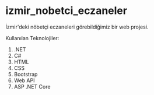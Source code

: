 # izmir_nobetci_eczaneler
İzmir'deki nöbetçi eczaneleri görebildiğimiz bir web projesi.

Kullanılan Teknolojiler:
1. .NET
2. C#
3. HTML
4. CSS
5. Bootstrap
6. Web API
7. ASP .NET Core
